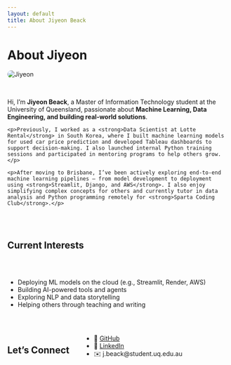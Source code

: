 ```yaml
---
layout: default
title: About Jiyeon Beack
---
```


<div class="post">
  <h1 class="pageTitle">About Jiyeon</h1>
  <div style="display: flex; align-items: center; gap: 2rem; flex-wrap: wrap;">
    <img src="{{ '/assets/img/profile.jpeg' | relative_url }}" alt="Jiyeon" style="max-width: 280px; border-radius: 10px; flex-shrink: 0;">
  <!-- <img src="{{ '/assets/img/profile.jpeg' | relative_url }}" alt="Jiyeon" style="max-width: 300px; border-radius: 10px;"> -->
<!-- <img src="https://raw.githubusercontent.com/jiyeonbeackuq/jiyeonbeackuq.github.io/main/assets/img/profile.jpeg" alt="Jiyeon" style="max-width: 300px; border-radius: 10px;"> -->
  <div>
    <p class="intro">Hi, I’m <strong>Jiyeon Beack</strong>, a Master of Information Technology student at the University of Queensland, passionate about <strong>Machine Learning, Data Engineering, and building real-world solutions</strong>.</p>

    <p>Previously, I worked as a <strong>Data Scientist at Lotte Rental</strong> in South Korea, where I built machine learning models for used car price prediction and developed Tableau dashboards to support decision-making. I also launched internal Python training sessions and participated in mentoring programs to help others grow.</p>

    <p>After moving to Brisbane, I’ve been actively exploring end-to-end machine learning pipelines — from model development to deployment using <strong>Streamlit, Django, and AWS</strong>. I also enjoy simplifying complex concepts for others and currently tutor in data analysis and Python programming remotely for <strong>Sparta Coding Club</strong>.</p>
  </div>
  <h2>Current Interests</h2>
  <ul>
    <li>Deploying ML models on the cloud (e.g., Streamlit, Render, AWS)</li>
    <li>Building AI-powered tools and agents</li>
    <li>Exploring NLP and data storytelling</li>
    <li>Helping others through teaching and writing</li>
  </ul>

  <h2>Let’s Connect</h2>
  <ul>
    <li>🔗 <a href="https://github.com/jiyeonbeackuq" target="_blank">GitHub</a></li>
    <li>💼 <a href="https://www.linkedin.com/in/jiyeonbeack/" target="_blank">LinkedIn</a></li>
    <li>✉️ j.beack@student.uq.edu.au</li>
  </ul>
</div>
